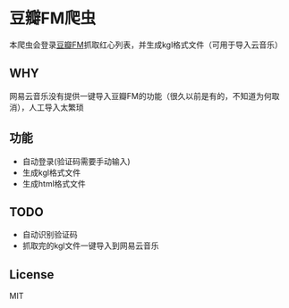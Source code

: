 
# 豆瓣FM爬虫


本爬虫会登录[豆瓣FM](https://douban.fm)抓取红心列表，并生成kgl格式文件（可用于导入云音乐）

## WHY

网易云音乐没有提供一键导入豆瓣FM的功能（很久以前是有的，不知道为何取消），人工导入太繁琐




## 功能

- 自动登录(验证码需要手动输入)
- 生成kgl格式文件
- 生成html格式文件

## TODO

- 自动识别验证码
- 抓取完的kgl文件一键导入到网易云音乐


## License

MIT